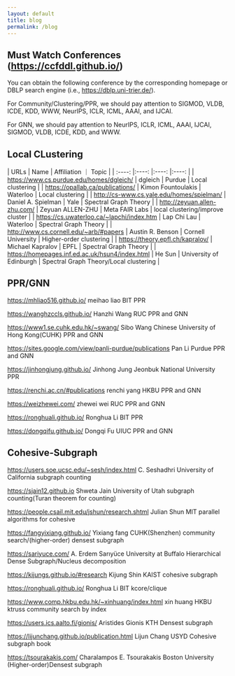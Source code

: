 ```yaml
---
layout: default
title: blog
permalink: /blog
---
```



##  Must Watch Conferences (https://ccfddl.github.io/)
You can obtain the following conference by the corresponding homepage or DBLP search engine (i.e., https://dblp.uni-trier.de/). <br>

For Community/Clustering/PPR, we should pay attention to SIGMOD, VLDB, ICDE, KDD, WWW, NeurIPS, ICLR, ICML, AAAI, and IJCAI. <br>

For GNN, we should pay attention to NeurIPS, ICLR, ICML, AAAI, IJCAI, SIGMOD, VLDB, ICDE, KDD, and WWW.  <br>



## Local CLustering

| URLs | Name  | Affiliation ｜ Topic |
| :----:  |:----: |:----:  |:----: | 
| https://www.cs.purdue.edu/homes/dgleich/ | dgleich |  Purdue  | Local clustering |
| https://opallab.ca/publications/  |  Kimon Fountoulakis  | Waterloo  |  Local clustering  |
| http://cs-www.cs.yale.edu/homes/spielman/ |    Daniel A. Spielman   |       Yale    |  Spectral Graph Theory |
| http://zeyuan.allen-zhu.com/        |          Zeyuan ALLEN-ZHU  |  Meta FAIR Labs   |  local clustering/improve cluster |
| https://cs.uwaterloo.ca/~lapchi/index.htm  |  Lap Chi Lau    |    Waterloo   | Spectral Graph Theory |
| http://www.cs.cornell.edu/~arb/#papers  |  Austin R. Benson  |   Cornell University  | Higher-order clustering |
| https://theory.epfl.ch/kapralov/      |   Michael Kapralov    |     EPFL       |    Spectral Graph Theory |
| https://homepages.inf.ed.ac.uk/hsun4/index.html   |    He Sun   |  University of Edinburgh   | Spectral Graph Theory/Local clustering |






## PPR/GNN
https://mhliao516.github.io/                  meihao liao             BIT   PPR <br>

https://wanghzccls.github.io/                 Hanzhi Wang        RUC   PPR and GNN <br>

https://www1.se.cuhk.edu.hk/~swang/            Sibo Wang         Chinese University of Hong Kong(CUHK)     PPR and GNN <br>

https://sites.google.com/view/panli-purdue/publications     Pan Li    Purdue              PPR and GNN <br>

https://jinhongjung.github.io/    Jinhong Jung   Jeonbuk National University    PPR <br>

https://renchi.ac.cn/#publications    renchi yang HKBU   PPR and GNN  <br>

https://weizhewei.com/     zhewei wei  RUC PPR and GNN  <br>

https://ronghuali.github.io/   Ronghua Li BIT PPR  <br>

https://dongqifu.github.io/ Dongqi Fu UIUC PPR and GNN   <br>



## Cohesive-Subgraph


https://users.soe.ucsc.edu/~sesh/index.html   C. Seshadhri  University of California  subgraph counting  <br>

https://sjain12.github.io                      Shweta Jain   University of Utah      subgraph counting(Turan theorem for counting)  <br>

https://people.csail.mit.edu/jshun/research.shtml    Julian Shun    MIT    parallel algorithms for cohesive  <br>

https://fangyixiang.github.io/                Yixiang fang    CUHK(Shenzhen)      community search/(higher-order) densest  subgraph  <br>

https://sariyuce.com/                        A. Erdem Sarıyüce   University at Buffalo          Hierarchical Dense Subgraph/Nucleus decomposition  <br>

https://kijungs.github.io/#research      Kijung Shin    KAIST   cohesive subgraph  <br>

https://ronghuali.github.io/   Ronghua Li BIT kcore/clique  <br>

https://www.comp.hkbu.edu.hk/~xinhuang/index.html xin huang HKBU ktruss community search by index  <br>

https://users.ics.aalto.fi/gionis/   Aristides Gionis  KTH Densest subgraph  <br>

https://lijunchang.github.io/publication.html Lijun Chang USYD Cohesive subgraph book  <br>

https://tsourakakis.com/   Charalampos E. Tsourakakis   Boston University (Higher-order)Densest subgraph <br>
